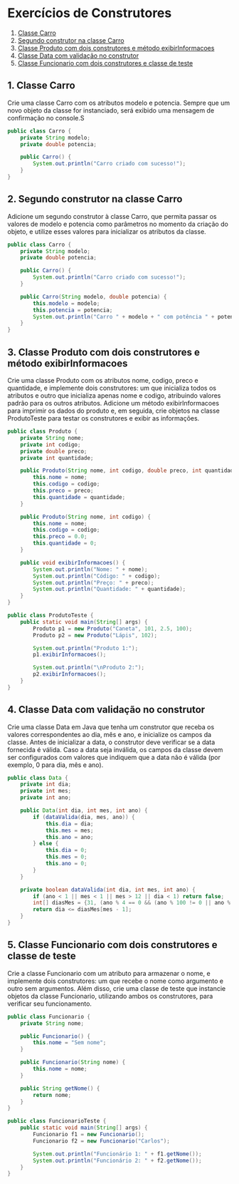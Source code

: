 # Exercícios de Construtores

1. [Classe Carro](#1-classe-carro)  
2. [Segundo construtor na classe Carro](#2-segundo-construtor-na-classe-carro)  
3. [Classe Produto com dois construtores e método exibirInformacoes](#3-classe-produto-com-dois-construtores-e-método-exibirinformacoes)  
4. [Classe Data com validação no construtor](#4-classe-data-com-validação-no-construtor)  
5. [Classe Funcionario com dois construtores e classe de teste](#5-classe-funcionario-com-dois-construtores-e-classe-de-teste)  

## 1. Classe Carro
Crie uma classe Carro com os atributos modelo e potencia. Sempre que um novo objeto da classe for instanciado, será exibido uma mensagem de confirmação no console.S

```java
public class Carro {
    private String modelo;
    private double potencia;

    public Carro() {
        System.out.println("Carro criado com sucesso!");
    }
}
```

## 2. Segundo construtor na classe Carro
Adicione um segundo construtor à classe Carro, que permita passar os valores de modelo e potencia como parâmetros no momento da criação do objeto, e utilize esses valores para inicializar os atributos da classe.

```java
public class Carro {
    private String modelo;
    private double potencia;

    public Carro() {
        System.out.println("Carro criado com sucesso!");
    }

    public Carro(String modelo, double potencia) {
        this.modelo = modelo;
        this.potencia = potencia;
        System.out.println("Carro " + modelo + " com potência " + potencia + " criado com sucesso!");
    }
}
```

## 3. Classe Produto com dois construtores e método exibirInformacoes
Crie uma classe Produto com os atributos nome, codigo, preco e quantidade, e implemente dois construtores: um que inicializa todos os atributos e outro que inicializa apenas nome e codigo, atribuindo valores padrão para os outros atributos. Adicione um método exibirInformacoes para imprimir os dados do produto e, em seguida, crie objetos na classe ProdutoTeste para testar os construtores e exibir as informações.

```java
public class Produto {
    private String nome;
    private int codigo;
    private double preco;
    private int quantidade;

    public Produto(String nome, int codigo, double preco, int quantidade) {
        this.nome = nome;
        this.codigo = codigo;
        this.preco = preco;
        this.quantidade = quantidade;
    }

    public Produto(String nome, int codigo) {
        this.nome = nome;
        this.codigo = codigo;
        this.preco = 0.0;
        this.quantidade = 0;
    }

    public void exibirInformacoes() {
        System.out.println("Nome: " + nome);
        System.out.println("Código: " + codigo);
        System.out.println("Preço: " + preco);
        System.out.println("Quantidade: " + quantidade);
    }
}

public class ProdutoTeste {
    public static void main(String[] args) {
        Produto p1 = new Produto("Caneta", 101, 2.5, 100);
        Produto p2 = new Produto("Lápis", 102);

        System.out.println("Produto 1:");
        p1.exibirInformacoes();

        System.out.println("\nProduto 2:");
        p2.exibirInformacoes();
    }
}
```

## 4. Classe Data com validação no construtor
Crie uma classe Data em Java que tenha um construtor que receba os valores correspondentes ao dia, mês e ano, e inicialize os campos da classe. Antes de inicializar a data, o construtor deve verificar se a data fornecida é válida. Caso a data seja inválida, os campos da classe devem ser configurados com valores que indiquem que a data não é válida (por exemplo, 0 para dia, mês e ano).

```java
public class Data {
    private int dia;
    private int mes;
    private int ano;

    public Data(int dia, int mes, int ano) {
        if (dataValida(dia, mes, ano)) {
            this.dia = dia;
            this.mes = mes;
            this.ano = ano;
        } else {
            this.dia = 0;
            this.mes = 0;
            this.ano = 0;
        }
    }

    private boolean dataValida(int dia, int mes, int ano) {
        if (ano < 1 || mes < 1 || mes > 12 || dia < 1) return false;
        int[] diasMes = {31, (ano % 4 == 0 && (ano % 100 != 0 || ano % 400 == 0)) ? 29 : 28, 31, 30, 31, 30, 31, 31, 30, 31, 30, 31};
        return dia <= diasMes[mes - 1];
    }
}
```

## 5. Classe Funcionario com dois construtores e classe de teste
Crie a classe Funcionario com um atributo para armazenar o nome, e implemente dois construtores: um que recebe o nome como argumento e outro sem argumentos. Além disso, crie uma classe de teste que instancie objetos da classe Funcionario, utilizando ambos os construtores, para verificar seu funcionamento.

```java
public class Funcionario {
    private String nome;

    public Funcionario() {
        this.nome = "Sem nome";
    }

    public Funcionario(String nome) {
        this.nome = nome;
    }

    public String getNome() {
        return nome;
    }
}

public class FuncionarioTeste {
    public static void main(String[] args) {
        Funcionario f1 = new Funcionario();
        Funcionario f2 = new Funcionario("Carlos");

        System.out.println("Funcionário 1: " + f1.getNome());
        System.out.println("Funcionário 2: " + f2.getNome());
    }
}
```